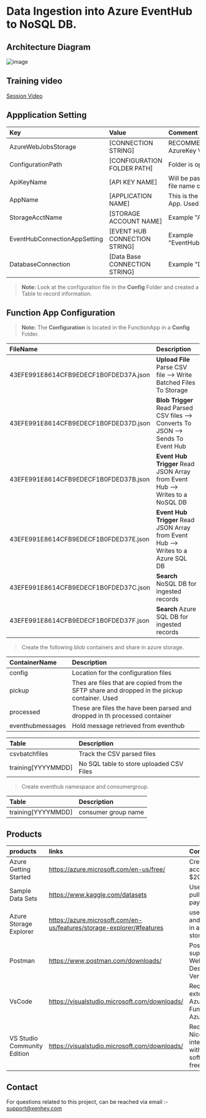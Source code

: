 # Data Ingestion into Azure EventHub to NoSQL DB.

## Architecture Diagram

![image](https://user-images.githubusercontent.com/15838780/152089372-b0b851eb-8da5-4e02-81f1-f8f784028940.png)

## Training video

[Session Video](https://pbsdatastore.blob.core.windows.net/training/TrainingInfo/video1530649826.mp4?sp=r&st=2023-04-27T14:22:18Z&se=2024-04-27T22:22:18Z&spr=https&sv=2021-12-02&sr=b&sig=VruF8LdhBhSFTjdMSsObgWG%2FWHnDzlK%2FYU11WtsNPbQ%3D)

## Appplication Setting 

|Key|Value | Comment|
|:----|:----|:----|
|AzureWebJobsStorage|[CONNECTION STRING]|RECOMMENDATION :  store in AzureKey Vault.|
|ConfigurationPath| [CONFIGURATION FOLDER PATH] |Folder is optional
|ApiKeyName|[API KEY NAME]|Will be passed in the header  :  the file name of the config.
|AppName| [APPLICATION NAME]| This is the name of the Function App. Used in log analytics|
|StorageAcctName|[STORAGE ACCOUNT NAME]|Example  "AzureWebJobsStorage"|
|EventHubConnectionAppSetting|[EVENT HUB CONNECTION STRING]|Example  "EventHubConnectionAppSetting"|
|DatabaseConnection|[Data Base CONNECTION STRING]|Example  "DatabaseConnection"|



> **Note:**  Look at the configuration file in the **Config** Folder and created a Table to record information.

## Function App  Configuration 

> **Note:** The **Configuration** is located in the  FunctionApp  in a **Config** Folder.

|FileName|Description|
|:----|:----|
|43EFE991E8614CFB9EDECF1B0FDED37A.json| **Upload File** Parse CSV file --> Write Batched Files To Storage|
|43EFE991E8614CFB9EDECF1B0FDED37D.json| **Blob Trigger** Read Parsed CSV files --> Converts To JSON --> Sends To Event Hub|
|43EFE991E8614CFB9EDECF1B0FDED37B.json| **Event Hub Trigger** Read JSON Array from Event Hub --> Writes to a NoSQL DB|
|43EFE991E8614CFB9EDECF1B0FDED37E.json| **Event Hub Trigger** Read JSON Array from Event Hub --> Writes to a Azure SQL DB|
|43EFE991E8614CFB9EDECF1B0FDED37C.json| **Search** NoSQL DB for ingested records|
|43EFE991E8614CFB9EDECF1B0FDED37F.json| **Search** Azure SQL DB for ingested records|

> Create the following blob containers and share in azure storage.

|ContainerName|Description|
|:----|:----|
|config|Location for the configuration files|
|pickup|Thes are files that are copied from the SFTP share and dropped in the pickup container. Used  |
|processed|These are files the have been parsed and dropped in th processed container|
|eventhubmessages|Hold message retrieved from eventhub |

|Table|Description|
|:----|:----|
|csvbatchfiles|Track the CSV parsed files|
|training[YYYYMMDD]|No SQL table to store uploaded CSV Files|


> Create eventhub namespace and consumergroup.


|Table|Description|
|:----|:----|
|training[YYYYMMDD]|consumer group name|



  
  
  ## Products

|products|links|Comments|
|:----|:----|:----|
|Azure Getting Started |https://azure.microsoft.com/en-us/free/| Create free account + $200 in Credit|
|Sample Data Sets|https://www.kaggle.com/datasets| Useful site for pulling sample payload|
|Azure Storage Explorer|https://azure.microsoft.com/en-us/features/storage-explorer/#features|useful view and query data in azure table storage|
|Postman|https://www.postman.com/downloads/|Postman supports the Web or Desktop Version|
|VsCode| https://visualstudio.microsoft.com/downloads/ |  Required extensions. Azure Functions, Azure Account
|VS Studio Community Edition |https://visualstudio.microsoft.com/downloads/| Recommended. Nice intergration with Azure. software is free.

  
  
  ## Contact
  
For questions related to this project, can be reached via email :- support@xenhey.com

